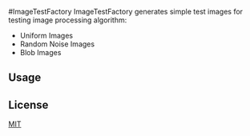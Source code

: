 #ImageTestFactory
ImageTestFactory generates simple test images for testing image processing algorithm:
* Uniform Images
* Random Noise Images
* Blob Images
## Usage
## License
[MIT](https://choosealicense.com/licenses/mit/)